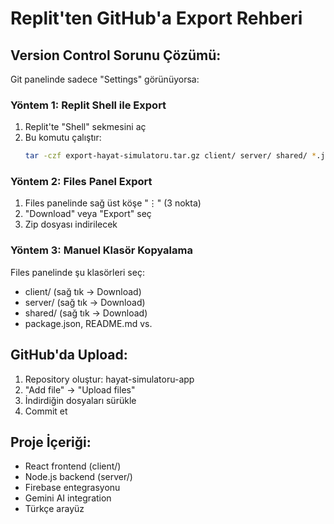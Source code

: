 # Replit'ten GitHub'a Export Rehberi

## Version Control Sorunu Çözümü:
Git panelinde sadece "Settings" görünüyorsa:

### Yöntem 1: Replit Shell ile Export
1. Replit'te "Shell" sekmesini aç
2. Bu komutu çalıştır:
   ```bash
   tar -czf export-hayat-simulatoru.tar.gz client/ server/ shared/ *.json *.ts *.js *.md --exclude=node_modules
   ```

### Yöntem 2: Files Panel Export
1. Files panelinde sağ üst köşe "⋮" (3 nokta)
2. "Download" veya "Export" seç
3. Zip dosyası indirilecek

### Yöntem 3: Manuel Klasör Kopyalama
Files panelinde şu klasörleri seç:
- client/ (sağ tık → Download)
- server/ (sağ tık → Download)  
- shared/ (sağ tık → Download)
- package.json, README.md vs.

## GitHub'da Upload:
1. Repository oluştur: hayat-simulatoru-app
2. "Add file" → "Upload files"
3. İndirdiğin dosyaları sürükle
4. Commit et

## Proje İçeriği:
- React frontend (client/)
- Node.js backend (server/)
- Firebase entegrasyonu
- Gemini AI integration
- Türkçe arayüz